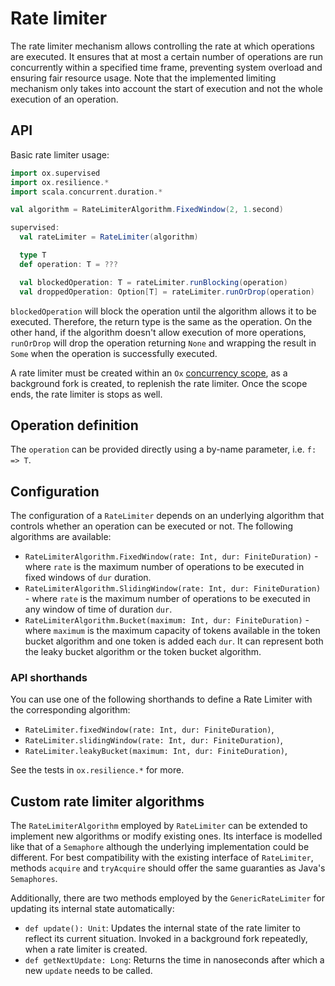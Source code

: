 # Rate limiter

The rate limiter mechanism allows controlling the rate at which operations are executed. It ensures that at most a certain number of operations are run concurrently within a specified time frame, preventing system overload and ensuring fair resource usage. Note that the implemented limiting mechanism only takes into account the start of execution and not the whole execution of an operation. 

## API

Basic rate limiter usage:

```scala
import ox.supervised
import ox.resilience.*
import scala.concurrent.duration.*

val algorithm = RateLimiterAlgorithm.FixedWindow(2, 1.second)

supervised: 
  val rateLimiter = RateLimiter(algorithm)

  type T
  def operation: T = ???

  val blockedOperation: T = rateLimiter.runBlocking(operation)
  val droppedOperation: Option[T] = rateLimiter.runOrDrop(operation)
```

`blockedOperation` will block the operation until the algorithm allows it to be executed. Therefore, the return type is the same as the operation. On the other hand, if the algorithm doesn't allow execution of more operations, `runOrDrop` will drop the operation returning `None` and wrapping the result in `Some` when the operation is successfully executed.

A rate limiter must be created within an `Ox` [concurrency scope](../structured-concurrency/fork-join.md), as a background fork is created, to replenish the rate limiter. Once the scope ends, the rate limiter is stops as well.

## Operation definition

The `operation` can be provided directly using a by-name parameter, i.e. `f: => T`.

## Configuration

The configuration of a `RateLimiter` depends on an underlying algorithm that controls whether an operation can be executed or not. The following algorithms are available:
- `RateLimiterAlgorithm.FixedWindow(rate: Int, dur: FiniteDuration)` - where `rate` is the maximum number of operations to be executed in fixed windows of `dur` duration.
- `RateLimiterAlgorithm.SlidingWindow(rate: Int, dur: FiniteDuration)` - where `rate` is the maximum number of operations to be executed in any window of time of duration `dur`.
- `RateLimiterAlgorithm.Bucket(maximum: Int, dur: FiniteDuration)` - where `maximum` is the maximum capacity of tokens available in the token bucket algorithm and one token is added each `dur`. It can represent both the leaky bucket algorithm or the token bucket algorithm.

### API shorthands

You can use one of the following shorthands to define a Rate Limiter with the corresponding algorithm:

- `RateLimiter.fixedWindow(rate: Int, dur: FiniteDuration)`,
- `RateLimiter.slidingWindow(rate: Int, dur: FiniteDuration)`,
- `RateLimiter.leakyBucket(maximum: Int, dur: FiniteDuration)`,

See the tests in `ox.resilience.*` for more.

## Custom rate limiter algorithms

The `RateLimiterAlgorithm` employed by `RateLimiter` can be extended to implement new algorithms or modify existing ones. Its interface is modelled like that of a `Semaphore` although the underlying implementation could be different. For best compatibility with the existing interface of `RateLimiter`, methods `acquire` and `tryAcquire` should offer the same guaranties as Java's `Semaphores`.

Additionally, there are two methods employed by the `GenericRateLimiter` for updating its internal state automatically:
- `def update(): Unit`: Updates the internal state of the rate limiter to reflect its current situation. Invoked in a background fork repeatedly, when a rate limiter is created.
- `def getNextUpdate: Long`: Returns the time in nanoseconds after which a new `update` needs to be called.
